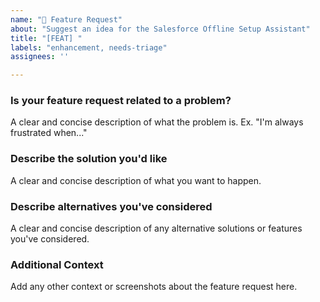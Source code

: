 ```yaml
---
name: "🚀 Feature Request"
about: "Suggest an idea for the Salesforce Offline Setup Assistant"
title: "[FEAT] "
labels: "enhancement, needs-triage"
assignees: ''

---
```


### Is your feature request related to a problem?
A clear and concise description of what the problem is. Ex. "I'm always frustrated when..."

### Describe the solution you'd like
A clear and concise description of what you want to happen.

### Describe alternatives you've considered
A clear and concise description of any alternative solutions or features you've considered.

### Additional Context
Add any other context or screenshots about the feature request here. 